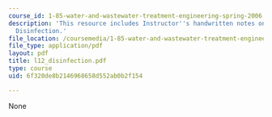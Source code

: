 ```yaml
---
course_id: 1-85-water-and-wastewater-treatment-engineering-spring-2006
description: 'This resource includes Instructor''s handwritten notes on the topic:
  Disinfection.'
file_location: /coursemedia/1-85-water-and-wastewater-treatment-engineering-spring-2006/6f320de8b2146968658d552ab0b2f154_l12_disinfection.pdf
file_type: application/pdf
layout: pdf
title: l12_disinfection.pdf
type: course
uid: 6f320de8b2146968658d552ab0b2f154

---
```

None